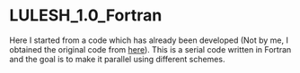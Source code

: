 # LULESH_1.0_Fortran
Here I started from a code which has already been developed (Not by me, I obtained the original code from [here](https://github.com/LLNL/LULESH/tree/46c2a1d6db9171f9637d79f407212e0f176e8194)). This is a serial code written in Fortran and the goal is to make it parallel using different schemes. 
